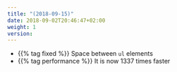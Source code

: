 ```yaml
---
title: "(2018-09-15)"
date: 2018-09-02T20:46:47+02:00
weight: 1
version:
---
```


- {{% tag fixed %}} Space between `ul` elements
- {{% tag performance %}} It is now 1337 times faster
